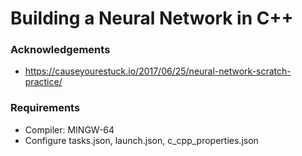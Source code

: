 # Building a Neural Network in C++

### Acknowledgements

- https://causeyourestuck.io/2017/06/25/neural-network-scratch-practice/

### Requirements

- Compiler: MINGW-64
- Configure tasks.json, launch.json, c_cpp_properties.json

